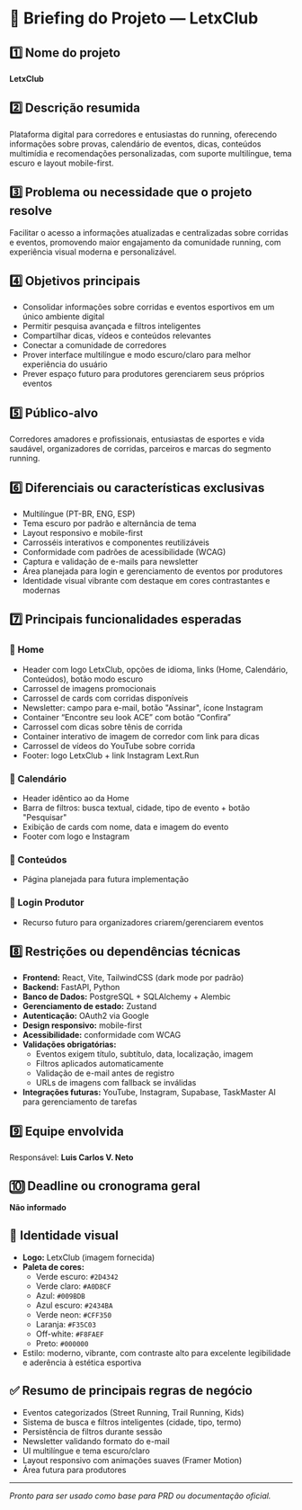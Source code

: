 # 📄 Briefing do Projeto — LetxClub

## 1️⃣ Nome do projeto
**LetxClub**

## 2️⃣ Descrição resumida
Plataforma digital para corredores e entusiastas do running, oferecendo informações sobre provas, calendário de eventos, dicas, conteúdos multimídia e recomendações personalizadas, com suporte multilíngue, tema escuro e layout mobile-first.

## 3️⃣ Problema ou necessidade que o projeto resolve
Facilitar o acesso a informações atualizadas e centralizadas sobre corridas e eventos, promovendo maior engajamento da comunidade running, com experiência visual moderna e personalizável.

## 4️⃣ Objetivos principais
- Consolidar informações sobre corridas e eventos esportivos em um único ambiente digital
- Permitir pesquisa avançada e filtros inteligentes
- Compartilhar dicas, vídeos e conteúdos relevantes
- Conectar a comunidade de corredores
- Prover interface multilíngue e modo escuro/claro para melhor experiência do usuário
- Prever espaço futuro para produtores gerenciarem seus próprios eventos

## 5️⃣ Público-alvo
Corredores amadores e profissionais, entusiastas de esportes e vida saudável, organizadores de corridas, parceiros e marcas do segmento running.

## 6️⃣ Diferenciais ou características exclusivas
- Multilíngue (PT-BR, ENG, ESP)
- Tema escuro por padrão e alternância de tema
- Layout responsivo e mobile-first
- Carrosséis interativos e componentes reutilizáveis
- Conformidade com padrões de acessibilidade (WCAG)
- Captura e validação de e-mails para newsletter
- Área planejada para login e gerenciamento de eventos por produtores
- Identidade visual vibrante com destaque em cores contrastantes e modernas

## 7️⃣ Principais funcionalidades esperadas
### 🔹 Home
- Header com logo LetxClub, opções de idioma, links (Home, Calendário, Conteúdos), botão modo escuro
- Carrossel de imagens promocionais
- Carrossel de cards com corridas disponíveis
- Newsletter: campo para e-mail, botão "Assinar", ícone Instagram
- Container “Encontre seu look ACE” com botão “Confira”
- Carrossel com dicas sobre tênis de corrida
- Container interativo de imagem de corredor com link para dicas
- Carrossel de vídeos do YouTube sobre corrida
- Footer: logo LetxClub + link Instagram Lext.Run

### 🔹 Calendário
- Header idêntico ao da Home
- Barra de filtros: busca textual, cidade, tipo de evento + botão "Pesquisar"
- Exibição de cards com nome, data e imagem do evento
- Footer com logo e Instagram

### 🔹 Conteúdos
- Página planejada para futura implementação

### 🔹 Login Produtor
- Recurso futuro para organizadores criarem/gerenciarem eventos

## 8️⃣ Restrições ou dependências técnicas
- **Frontend:** React, Vite, TailwindCSS (dark mode por padrão)
- **Backend:** FastAPI, Python
- **Banco de Dados:** PostgreSQL + SQLAlchemy + Alembic
- **Gerenciamento de estado:** Zustand
- **Autenticação:** OAuth2 via Google
- **Design responsivo:** mobile-first
- **Acessibilidade:** conformidade com WCAG
- **Validações obrigatórias:**
  - Eventos exigem título, subtítulo, data, localização, imagem
  - Filtros aplicados automaticamente
  - Validação de e-mail antes de registro
  - URLs de imagens com fallback se inválidas
- **Integrações futuras:** YouTube, Instagram, Supabase, TaskMaster AI para gerenciamento de tarefas

## 9️⃣ Equipe envolvida
Responsável: **Luis Carlos V. Neto**

## 🔟 Deadline ou cronograma geral
**Não informado**

## 🎨 Identidade visual
- **Logo:** LetxClub (imagem fornecida)
- **Paleta de cores:**
  - Verde escuro: `#2D4342`
  - Verde claro: `#A0D8CF`
  - Azul: `#009BDB`
  - Azul escuro: `#2434BA`
  - Verde neon: `#CFF350`
  - Laranja: `#F35C03`
  - Off-white: `#F8FAEF`
  - Preto: `#000000`
- Estilo: moderno, vibrante, com contraste alto para excelente legibilidade e aderência à estética esportiva

## ✅ Resumo de principais regras de negócio
- Eventos categorizados (Street Running, Trail Running, Kids)
- Sistema de busca e filtros inteligentes (cidade, tipo, termo)
- Persistência de filtros durante sessão
- Newsletter validando formato do e-mail
- UI multilíngue e tema escuro/claro
- Layout responsivo com animações suaves (Framer Motion)
- Área futura para produtores

---

_Pronto para ser usado como base para PRD ou documentação oficial._
